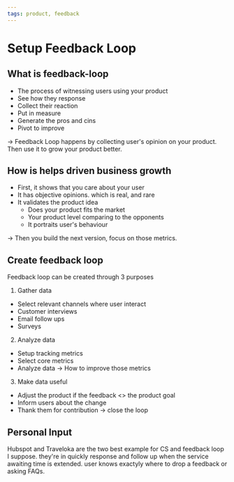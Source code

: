 ```yaml
---
tags: product, feedback
---
```


# Setup Feedback Loop

## What is feedback-loop
- The process of witnessing users using your product
- See how they response
- Collect their reaction
- Put in measure
- Generate the pros and cins
- Pivot to improve

->  Feedback Loop happens by collecting user's opinion on your product. Then use it to grow your product better.


## How is helps driven business growth
- First, it shows that you care about your user
- It has objective opinions. which is real, and rare
- It validates the product idea
	- Does your product fits the market
	- Your product level comparing to the opponents
	- It portraits user's behaviour

-> Then you build the next version, focus on those metrics.


## Create feedback loop
Feedback loop can be created through 3 purposes

1. Gather data
- Select relevant channels where user interact
- Customer interviews
- Email follow ups
- Surveys

2. Analyze data
- Setup tracking metrics 
- Select core metrics 
- Analyze data
-> How to improve those metrics

3. Make data useful
- Adjust the product if the feedback <> the product goal
- Inform users about the change
- Thank them for contribution -> close the loop

## Personal Input
Hubspot and Traveloka are the two best example for CS and feedback loop I suppose. 
they're in quickly response and follow up when the service awaiting time is extended.
user knows exactyly where to drop a feedback or asking FAQs. 